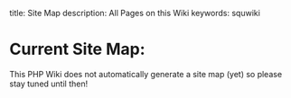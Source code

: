 title: Site Map
description: All Pages on this Wiki
keywords: squwiki

# Current Site Map:
This PHP Wiki does not automatically generate a site map (yet) so please stay tuned until then!